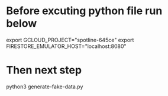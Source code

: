 # Before excuting python file run below 
export GCLOUD_PROJECT="spotline-645ce" 
export FIRESTORE_EMULATOR_HOST="localhost:8080"

# Then next step
python3 generate-fake-data.py

